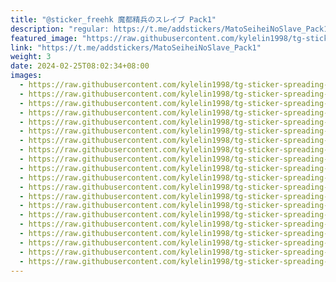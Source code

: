 ```yaml
---
title: "@sticker_freehk 魔都精兵のスレイブ Pack1"
description: "regular: https://t.me/addstickers/MatoSeiheiNoSlave_Pack1"
featured_image: "https://raw.githubusercontent.com/kylelin1998/tg-sticker-spreading-worldwide-images/main/img/4ec419b5-620c-4af8-bfca-9edc6bfee977.jpg"
link: "https://t.me/addstickers/MatoSeiheiNoSlave_Pack1"
weight: 3
date: 2024-02-25T08:02:34+08:00
images:
  - https://raw.githubusercontent.com/kylelin1998/tg-sticker-spreading-worldwide-images/main/img/4ec419b5-620c-4af8-bfca-9edc6bfee977.jpg
  - https://raw.githubusercontent.com/kylelin1998/tg-sticker-spreading-worldwide-images/main/img/81654c71-2556-476c-885c-36e9cd23ef45.jpg
  - https://raw.githubusercontent.com/kylelin1998/tg-sticker-spreading-worldwide-images/main/img/fd3d7e7e-b594-446d-ad61-f438df20f8df.jpg
  - https://raw.githubusercontent.com/kylelin1998/tg-sticker-spreading-worldwide-images/main/img/a710ceb8-f40c-475f-b58f-ea3a8c4d284c.jpg
  - https://raw.githubusercontent.com/kylelin1998/tg-sticker-spreading-worldwide-images/main/img/5da9332d-94f0-4644-8dea-51648ce1116a.jpg
  - https://raw.githubusercontent.com/kylelin1998/tg-sticker-spreading-worldwide-images/main/img/921dc429-ee29-4bed-91e8-cbfa9592fef9.jpg
  - https://raw.githubusercontent.com/kylelin1998/tg-sticker-spreading-worldwide-images/main/img/66fd8683-2251-44c6-b6e5-6cce60dc6d7d.jpg
  - https://raw.githubusercontent.com/kylelin1998/tg-sticker-spreading-worldwide-images/main/img/bc2b3228-d3e2-43f1-8799-245d41d9d324.jpg
  - https://raw.githubusercontent.com/kylelin1998/tg-sticker-spreading-worldwide-images/main/img/90a590b0-1357-4165-b85f-8df8d572601f.jpg
  - https://raw.githubusercontent.com/kylelin1998/tg-sticker-spreading-worldwide-images/main/img/1a507ac5-12e4-4e34-9f75-d39167a66083.jpg
  - https://raw.githubusercontent.com/kylelin1998/tg-sticker-spreading-worldwide-images/main/img/1f04725e-975c-4808-8d6e-079bc67201ee.jpg
  - https://raw.githubusercontent.com/kylelin1998/tg-sticker-spreading-worldwide-images/main/img/434f41b3-61b1-4aea-ad58-d9c5d1b05acd.jpg
  - https://raw.githubusercontent.com/kylelin1998/tg-sticker-spreading-worldwide-images/main/img/40a5d33b-efe1-4d8c-a08e-bb9444900e8a.jpg
  - https://raw.githubusercontent.com/kylelin1998/tg-sticker-spreading-worldwide-images/main/img/9bc1a26a-87f1-4aaf-9968-b2d28f563b26.jpg
  - https://raw.githubusercontent.com/kylelin1998/tg-sticker-spreading-worldwide-images/main/img/bc36c640-3b2c-482c-8cf0-1ea448d4cee4.jpg
  - https://raw.githubusercontent.com/kylelin1998/tg-sticker-spreading-worldwide-images/main/img/e06fc63f-d193-4add-a164-d937786a8a66.jpg
  - https://raw.githubusercontent.com/kylelin1998/tg-sticker-spreading-worldwide-images/main/img/146774f8-1f36-41e2-9da5-1bb66ca0bf3c.jpg
  - https://raw.githubusercontent.com/kylelin1998/tg-sticker-spreading-worldwide-images/main/img/683f3ac8-0ad2-4289-8e4f-28a664102f60.jpg
  - https://raw.githubusercontent.com/kylelin1998/tg-sticker-spreading-worldwide-images/main/img/eb6ff0a4-0c74-4897-8680-739e192da1a3.jpg
  - https://raw.githubusercontent.com/kylelin1998/tg-sticker-spreading-worldwide-images/main/img/afd8be43-cb10-4aa8-8c91-71662a41d084.jpg
---
```

